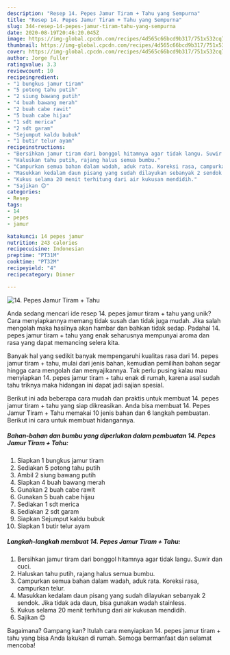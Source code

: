 ```yaml
---
description: "Resep 14. Pepes Jamur Tiram + Tahu yang Sempurna"
title: "Resep 14. Pepes Jamur Tiram + Tahu yang Sempurna"
slug: 344-resep-14-pepes-jamur-tiram-tahu-yang-sempurna
date: 2020-08-19T20:46:20.045Z
image: https://img-global.cpcdn.com/recipes/4d565c66bcd9b317/751x532cq70/14-pepes-jamur-tiram-tahu-foto-resep-utama.jpg
thumbnail: https://img-global.cpcdn.com/recipes/4d565c66bcd9b317/751x532cq70/14-pepes-jamur-tiram-tahu-foto-resep-utama.jpg
cover: https://img-global.cpcdn.com/recipes/4d565c66bcd9b317/751x532cq70/14-pepes-jamur-tiram-tahu-foto-resep-utama.jpg
author: Jorge Fuller
ratingvalue: 3.3
reviewcount: 10
recipeingredient:
- "1 bungkus jamur tiram"
- "5 potong tahu putih"
- "2 siung bawang putih"
- "4 buah bawang merah"
- "2 buah cabe rawit"
- "5 buah cabe hijau"
- "1 sdt merica"
- "2 sdt garam"
- "Sejumput kaldu bubuk"
- "1 butir telur ayam"
recipeinstructions:
- "Bersihkan jamur tiram dari bonggol hitamnya agar tidak langu. Suwir dan cuci."
- "Haluskan tahu putih, rajang halus semua bumbu."
- "Campurkan semua bahan dalam wadah, aduk rata. Koreksi rasa, campurkan telur."
- "Masukkan kedalam daun pisang yang sudah dilayukan sebanyak 2 sendok. Jika tidak ada daun, bisa gunakan wadah stainless."
- "Kukus selama 20 menit terhitung dari air kukusan mendidih."
- "Sajikan 😊"
categories:
- Resep
tags:
- 14
- pepes
- jamur

katakunci: 14 pepes jamur 
nutrition: 243 calories
recipecuisine: Indonesian
preptime: "PT31M"
cooktime: "PT32M"
recipeyield: "4"
recipecategory: Dinner

---
```



![14. Pepes Jamur Tiram + Tahu](https://img-global.cpcdn.com/recipes/4d565c66bcd9b317/751x532cq70/14-pepes-jamur-tiram-tahu-foto-resep-utama.jpg)

Anda sedang mencari ide resep 14. pepes jamur tiram + tahu yang unik? Cara menyiapkannya memang tidak susah dan tidak juga mudah. Jika salah mengolah maka hasilnya akan hambar dan bahkan tidak sedap. Padahal 14. pepes jamur tiram + tahu yang enak seharusnya mempunyai aroma dan rasa yang dapat memancing selera kita.



Banyak hal yang sedikit banyak mempengaruhi kualitas rasa dari 14. pepes jamur tiram + tahu, mulai dari jenis bahan, kemudian pemilihan bahan segar hingga cara mengolah dan menyajikannya. Tak perlu pusing kalau mau menyiapkan 14. pepes jamur tiram + tahu enak di rumah, karena asal sudah tahu triknya maka hidangan ini dapat jadi sajian spesial.


Berikut ini ada beberapa cara mudah dan praktis untuk membuat 14. pepes jamur tiram + tahu yang siap dikreasikan. Anda bisa membuat 14. Pepes Jamur Tiram + Tahu memakai 10 jenis bahan dan 6 langkah pembuatan. Berikut ini cara untuk membuat hidangannya.

<!--inarticleads1-->

##### Bahan-bahan dan bumbu yang diperlukan dalam pembuatan 14. Pepes Jamur Tiram + Tahu:

1. Siapkan 1 bungkus jamur tiram
1. Sediakan 5 potong tahu putih
1. Ambil 2 siung bawang putih
1. Siapkan 4 buah bawang merah
1. Gunakan 2 buah cabe rawit
1. Gunakan 5 buah cabe hijau
1. Sediakan 1 sdt merica
1. Sediakan 2 sdt garam
1. Siapkan Sejumput kaldu bubuk
1. Siapkan 1 butir telur ayam




<!--inarticleads2-->

##### Langkah-langkah membuat 14. Pepes Jamur Tiram + Tahu:

1. Bersihkan jamur tiram dari bonggol hitamnya agar tidak langu. Suwir dan cuci.
1. Haluskan tahu putih, rajang halus semua bumbu.
1. Campurkan semua bahan dalam wadah, aduk rata. Koreksi rasa, campurkan telur.
1. Masukkan kedalam daun pisang yang sudah dilayukan sebanyak 2 sendok. Jika tidak ada daun, bisa gunakan wadah stainless.
1. Kukus selama 20 menit terhitung dari air kukusan mendidih.
1. Sajikan 😊




Bagaimana? Gampang kan? Itulah cara menyiapkan 14. pepes jamur tiram + tahu yang bisa Anda lakukan di rumah. Semoga bermanfaat dan selamat mencoba!
